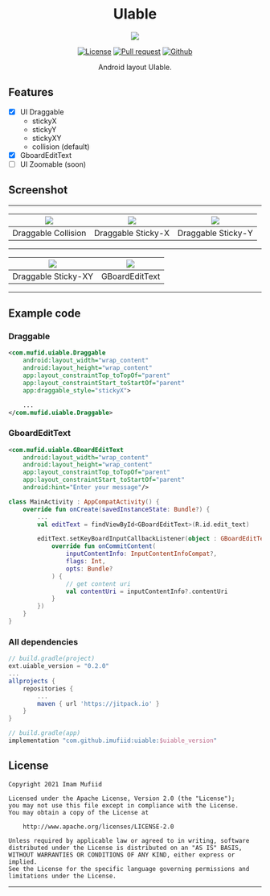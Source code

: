 
<p align="center">
  <h1 align="center">UIable</h1>
</p>

<p align="center">
  <img src="https://static.republika.co.id/uploads/images/inpicture_slide/098502100-1586781138-5cb5913f6bc07-jisoo-blackpink_.jpg"/>
</p>

<p align="center">
  <a href="LICENSE"><img alt="License" src="https://img.shields.io/badge/License-Apache%202.0-blue.svg"></a>
  <a href="https://github.com/imufiid/uiable/pulls"><img alt="Pull request" src="https://img.shields.io/badge/PRs-welcome-brightgreen.svg?style=flat"></a>
  <a href="https://github.com/imufiid"><img alt="Github" src="https://img.shields.io/github/followers/imufiid?label=follow&style=social"></a>
  <p align="center">Android layout UIable.
</p>

## Features
- [x] UI Draggable
    - stickyX
    - stickyY
    - stickyXY
    - collision (default)
- [x] GboardEditText
- [ ] UI Zoomable (soon)

## Screenshot
---
|![](https://i.ibb.co/hHQ26wB/Collision.gif)|![](https://i.ibb.co/g73KyH8/Sicky-X.gif)|![](https://i.ibb.co/342VPZv/Sticky-Y.gif)|
|--|--|--|
|Draggable Collision|Draggable Sticky-X|Draggable Sticky-Y|

---
|![](https://i.ibb.co/THf59P7/Sticky-XY.gif)|![](https://i.ibb.co/4sN3jcq/ezgif-4-c2339e83fe.gif)|
|--|--|
|Draggable Sticky-XY|GBoardEditText|
---

## Example code
### Draggable
```xml
<com.mufid.uiable.Draggable
    android:layout_width="wrap_content"
    android:layout_height="wrap_content"
    app:layout_constraintTop_toTopOf="parent"
    app:layout_constraintStart_toStartOf="parent"
    app:draggable_style="stickyX">

    ...
</com.mufid.uiable.Draggable>
```
### GboardEditText
```xml
<com.mufid.uiable.GBoardEditText
    android:layout_width="wrap_content"
    android:layout_height="wrap_content"
    app:layout_constraintTop_toTopOf="parent"
    app:layout_constraintStart_toStartOf="parent" 
    android:hint="Enter your message"/>
```
```kotlin
class MainActivity : AppCompatActivity() {
    override fun onCreate(savedInstanceState: Bundle?) {
        ...
        val editText = findViewById<GBoardEditText>(R.id.edit_text)

        editText.setKeyBoardInputCallbackListener(object : GBoardEditText.KeyBoardInputCallbackListener {
            override fun onCommitContent(
                inputContentInfo: InputContentInfoCompat?,
                flags: Int,
                opts: Bundle?
            ) {
                // get content uri 
                val contentUri = inputContentInfo?.contentUri
            }
        })
    }
}
```

### All dependencies
```groovy
// build.gradle(project)
ext.uiable_version = "0.2.0"
...
allprojects {
    repositories {
        ...
        maven { url 'https://jitpack.io' }
    }
}

// build.gradle(app)
implementation "com.github.imufiid:uiable:$uiable_version"

```

## License
```
Copyright 2021 Imam Mufiid

Licensed under the Apache License, Version 2.0 (the "License");
you may not use this file except in compliance with the License.
You may obtain a copy of the License at

    http://www.apache.org/licenses/LICENSE-2.0

Unless required by applicable law or agreed to in writing, software
distributed under the License is distributed on an "AS IS" BASIS,
WITHOUT WARRANTIES OR CONDITIONS OF ANY KIND, either express or implied.
See the License for the specific language governing permissions and
limitations under the License.
```
---